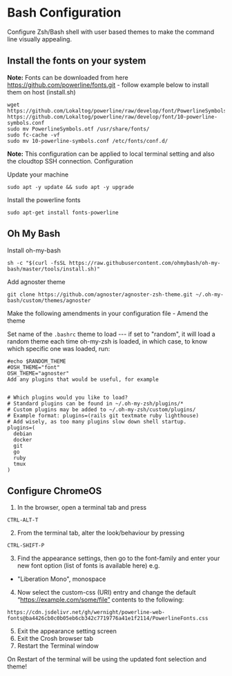 # Bash Configuration
 
Configure Zsh/Bash shell with user based themes to make the command line visually appealing.

## Install the fonts on your system

__Note:__ Fonts can be downloaded from here
https://github.com/powerline/fonts.git - follow example below to install them on host (install.sh)

```
wget https://github.com/Lokaltog/powerline/raw/develop/font/PowerlineSymbols.otf https://github.com/Lokaltog/powerline/raw/develop/font/10-powerline-symbols.conf
sudo mv PowerlineSymbols.otf /usr/share/fonts/
sudo fc-cache -vf
sudo mv 10-powerline-symbols.conf /etc/fonts/conf.d/
```


__Note:__ This configuration can be applied to local terminal setting and also the cloudtop SSH connection.
Configuration 

Update your machine
```
sudo apt -y update && sudo apt -y upgrade
```

Install the powerline fonts
```
sudo apt-get install fonts-powerline
```

## Oh My Bash

Install oh-my-bash
```
sh -c "$(curl -fsSL https://raw.githubusercontent.com/ohmybash/oh-my-bash/master/tools/install.sh)"
```

Add agnoster theme
```
git clone https://github.com/agnoster/agnoster-zsh-theme.git ~/.oh-my-bash/custom/themes/agnoster
```


Make the following amendments in your configuration file - Amend the theme


Set name of the `.bashrc` theme to load --- if set to "random", it will load a random theme each time oh-my-zsh is loaded, in which case, to know which specific one was loaded, run: 

```
#echo $RANDOM_THEME
#OSH_THEME="font"
OSH_THEME="agnoster"
Add any plugins that would be useful, for example


# Which plugins would you like to load?
# Standard plugins can be found in ~/.oh-my-zsh/plugins/*
# Custom plugins may be added to ~/.oh-my-zsh/custom/plugins/
# Example format: plugins=(rails git textmate ruby lighthouse)
# Add wisely, as too many plugins slow down shell startup.
plugins=(
  debian
  docker
  git
  go
  ruby
  tmux
)
```



## Configure ChromeOS
1. In the browser, open a terminal tab and press
```
CTRL-ALT-T
```

2. From the terminal tab, alter the look/behaviour by pressing
```
CTRL-SHIFT-P
```

3. Find the appearance settings, then go to the font-family and enter your new font option (list of fonts is available here) e.g.

* "Liberation Mono", monospace


4. Now select the custom-css (URI) entry and change the default “https://example.com/some/file” contents to the following:
```
https://cdn.jsdelivr.net/gh/wernight/powerline-web-fonts@ba4426cb0c0b05eb6cb342c7719776a41e1f2114/PowerlineFonts.css
```

5. Exit the appearance setting screen
6. Exit the Crosh browser tab
7. Restart the Terminal window 

On Restart of the terminal will be using the updated font selection and theme!
